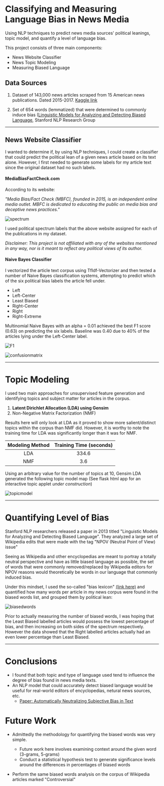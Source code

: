 # Classifying and Measuring Language Bias in News Media

Using NLP techniques to predict news media sources' political leanings, topic model, and quantify a level of language bias. 

This project consists of three main components:
* News Website Classifier
* News Topic Modeling
* Measuring Biased Language

## Data Sources

1. Dataset of 143,000 news articles scraped from 15 American news publications. Dated 2015-2017. [Kaggle link](https://www.kaggle.com/snapcrack/all-the-news)

2. Set of 654 words (lemmatized) that were determined to commonly induce bias ([Linguistic Models for Analyzing and Detecting Biased Language](https://web.stanford.edu/~jurafsky/pubs/neutrality.pdf), Stanford NLP Research Group

____

## News Website Classifier

I wanted to determine if, by using NLP techniques, I could create a classifier that could predict the political lean of a given news article based on its text alone. However, I first needed to generate some labels for my article text since the original dataset had no such labels.

#### MediaBiasFactCheck.com

According to its website: 

_"Media Bias/Fact Check (MBFC), founded in 2015, is an independent online media outlet. MBFC is dedicated to educating the public on media bias and deceptive news practices."_

![spectrum](img/mbfcspectrum.jpg)

I used political spectrum labels that the above website assigned for each of the publications in my dataset.

_Disclaimer: This project is not affiliated with any of the websites mentioned in any way, nor is it meant to reflect any political views of its author._

#### Naive Bayes Classifier

I vectorized the article text corpus using TfIdf-Vectorizer and then tested a number of Naive Bayes classification systems, attempting to predict which of the six political bias labels the article fell under.

* Left
* Left-Center
* Least Biased
* Right-Center
* Right
* Right-Extreme

Multinomial Naive Bayes with an alpha = 0.01 achieved the best F1 score (0.63) on predicting the six labels. Baseline was 0.40 due to 40% of the articles lying under the Left-Center label.

![F1](img/NBF1scores.png)

![confusionmatrix](img/NBconfusionmatrix.png)

____

# Topic Modeling

I used two main approaches for unsupervised feature generation and identifying topics and subject matter for articles in the corpus.

1. __Latent Dirichlet Allocation (LDA) using Gensim__
2. Non-Negative Matrix Factorization (NMF)

Results here will only look at LDA as it proved to show more salient/distinct topics within the corpus than NMF did. However, it is worthy to note the training time for LDA was significantly longer than it was for NMF. 

| Modeling Method      | Training Time (seconds)|
| :-----------: | :-----------: |
| LDA      | 334.6       |
| NMF   | 3.6        |

Using an arbitrary value for the number of topics at 10, Gensim LDA generated the following topic model map (See flask html app for an interactive topic applet _under construction_)

![topicmodel](img/topicmodelmap.jpg)

___

# Quantifying Level of Bias

Stanford NLP researchers released a paper in 2013 titled "Linguistic Models for Analyzing and Detecting Biased Language". They analyzed a large set of Wikipedia edits that were made with the tag "NPOV (Neutral Point of View) issue"

Seeing as Wikipedia and other encyclopedias are meant to portray a totally neutral perspective and have as little biased language as possible, the set of words that were commonly removed/replaced by Wikipedia editors for NPOV reasons would theoretically be words in our language that commonly induced bias.

Under this mindset, I used the so-called "bias lexicon" [(link here)](https://www.cs.cornell.edu/~cristian/Biased_language.html) and quantified how many words per article in my news corpus were found in the biased words list, and grouped them by political lean:

![biasedwords](img/biaspolitical.png)

Prior to actually measuring the number of biased words, I was hoping that the Least Biased labelled articles would possess the lowest percentage of bias, and then increasing on both sides of the spectrum respectively. However the data showed that the Right labelled articles actually had an even lower percentage than Least Biased.
___

# Conclusions

* I found that both topic and type of language used tend to influence the degree of bias found in news media texts.
* An NLP model that could accurately detect biased language would be useful for real-world editors of encyclopedias, netural news sources, etc. 
    * [Paper: Automatically Neutralizing Subjective Bias in Text](https://arxiv.org/pdf/1911.09709.pdf)
    
# Future Work

* Admittedly the methodology for quantifying the biased words was very simple.
    * Future work here involves examining context around the given word (3-grams, 5-grams) 
    * Conduct a statistical hypothesis test to generate significance levels around the differences in percentages of biased words

* Perform the same biased words analysis on the corpus of Wikipedia articles marked "Controversial"